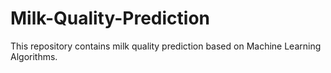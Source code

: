 # Milk-Quality-Prediction
This repository contains milk quality prediction based on Machine Learning Algorithms.
